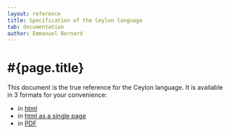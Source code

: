 ```yaml
---
layout: reference
title: Specification of the Ceylon language
tab: documentation
author: Emmanuel Bernard
---
```


# #{page.title}

This document is the true reference for the Ceylon language.
It is available in 3 formats for your convenience:

- in [html](html/)
- in [html as a single page](html_single)
- in [PDF](pdf/Ceylon%20Language%20Specification%2020111104.pdf)